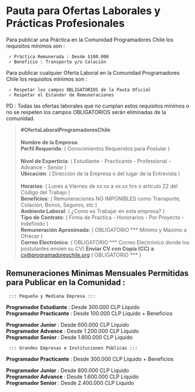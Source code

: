 # Pauta para Ofertas Laborales y Prácticas Profesionales                                                                             
         
Para publicar una Práctica en la Comunidad Programadores Chile los requisitos mínimos son :

     ✓ Práctica Remunerada : Desde $100.000
     ✓ Beneficio : Transporte y/o Colación

Para publicar cualquier Oferta Laboral en la Comunidad Programadores Chile los requisitos mínimos son :

     ✓ Respetar los campos OBLIGATORIOS de la Pauta Oficial
     ✓ Respetar el Estandar de Remuneraciones
   

PD : Todas las ofertas laborales que no cumplan estos requisitos mínimos o no se respeten los campos OBLIGATORIOS serán eliminadas de la comunidad.


> **#OfertaLaboralProgramadoresChile**                                                                                                                                                                                                                             
> **Nombre de la Empresa**:                                                                                                      
> **Perfil Requerido**:  ( Conocimientos Requeridos para Postular )                                                                                                                              
> **Nivel de Experticia**:  ( Estudiante - Practicante - Professional - Advance - Senior )                                                                                                            
> **Ubicación**: ( Dirección de la Empresa o del lugar de la Entrevista )                                                       
> **Horarios**:  ( Lunes a Viernes de xx:xx a xx:xx hrs o artículo 22 del Código del Trabajo )                                                                                                                  
> **Benefícios**: ( Remuneraciones NO IMPONIBLES como Transporte, Colación, Bonos, Seguros, etc )                              
> **Ambiente Laboral**: (  ¿Como es Trabajar en esta empresa? )                                                                                                   
> **Tipo de Contrato**: ( Firma de Practica - Honorarios - Por Proyecto - Indefinido )                                                                        
> **Remuneración Aproximada**: ( OBLIGATORIO ***  Mínimo y Máximo a Ofrecer )                                                                                                                      
> **Correo Electrónico**: ( OBLIGATORIO *** Correo Electrónico donde los postulantes envíen su CV)
> **Enviar CV con Copia (CC) a**: cv@programadoreschile.org ( OBLIGATORIO *** ) 
                                                                                                                                      

## Remuneraciones Minimas Mensuales Permitidas para Publicar en la Comunidad :

     ::: Pequeña y Mediana Empresa :::
**Programador Estudiante** : Desde 300.000 CLP Liquido                                                                      
**Programador Practicante** : Desde 100.000 CLP Liquido + Beneficios          

**Programador Junior** : Desde 600.000 CLP Liquido                                                                            
**Programador Advance** : Desde 1.200.000 CLP Liquido                                                                       
**Programador Senior** : Desde 1.800.000 CLP Liquido                                                              

     ::: Grandes Empresas e Instituciones Públicas :::
**Programador Practicante** : Desde 300.000 CLP Liquido + Beneficios        

**Programador Junior** : Desde 800.000 CLP Liquido                                                                           
**Programador Advance** : Desde 1.600.000 CLP Liquido                                                                       
**Programador Senior** : Desde 2.400.000 CLP Liquido                                                                                                               
